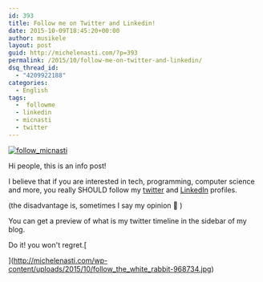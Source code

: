 ```yaml
---
id: 393
title: Follow me on Twitter and Linkedin!
date: 2015-10-09T18:45:20+00:00
author: musikele
layout: post
guid: http://michelenasti.com/?p=393
permalink: /2015/10/follow-me-on-twitter-and-linkedin/
dsq_thread_id:
  - "4209922188"
categories:
  - English
tags:
  -  followme
  - linkedin
  - micnasti
  - twitter
---
```

[<img class="aligncenter size-full wp-image-395" src="https://i2.wp.com/michelenasti.com/wp-content/uploads/2015/10/follow_micnasti.png?fit=850%2C289" alt="follow_micnasti" srcset="https://i2.wp.com/michelenasti.com/wp-content/uploads/2015/10/follow_micnasti.png?w=850 850w, https://i2.wp.com/michelenasti.com/wp-content/uploads/2015/10/follow_micnasti.png?resize=300%2C102 300w, https://i2.wp.com/michelenasti.com/wp-content/uploads/2015/10/follow_micnasti.png?resize=700%2C238 700w" sizes="(max-width: 850px) 100vw, 850px" data-recalc-dims="1" />](https://i2.wp.com/michelenasti.com/wp-content/uploads/2015/10/follow_micnasti.png)

Hi people, this is an info post!

I believe that if you are interested in tech, programming, computer science and more, you really SHOULD follow my [twitter](https://twitter.com/micnasti) and [LinkedIn](https://it.linkedin.com/in/michelenasti) profiles.

(the disadvantage is, sometimes I say my opinion 🙂 )

You can get a preview of what is my twitter timeline in the sidebar of my blog.

Do it! you won't regret.[
  
](http://michelenasti.com/wp-content/uploads/2015/10/follow_the_white_rabbit-968734.jpg)